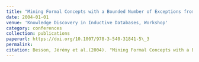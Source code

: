 ```yaml
---
title: "Mining Formal Concepts with a Bounded Number of Exceptions from Transactional Data"
date: 2004-01-01
venue: 'Knowledge Discovery in Inductive Databases, Workshop'
category: conferences
collection: publications
paperurl: https://doi.org/10.1007/978-3-540-31841-5\_3
permalink: 
citation: Besson, Jérémy et al.(2004). "Mining Formal Concepts with a Bounded Number of Exceptions from Transactional Data". Knowledge Discovery in Inductive Databases, Workshop.
---
```

